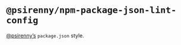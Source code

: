 # `@psirenny/npm-package-json-lint-config`

[@psirenny’s](https://github.com/psirenny) `package.json` style.
